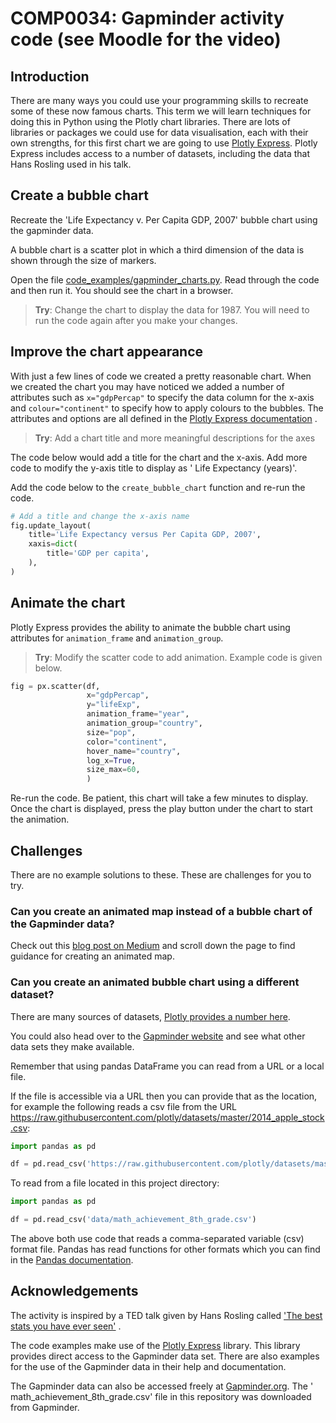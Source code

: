 # COMP0034: Gapminder activity code (see Moodle for the video)

## Introduction

There are many ways you could use your programming skills to recreate some of these now famous charts. This term we will
learn techniques for doing this in Python using the Plotly chart libraries. There are lots of libraries or packages we
could use for data visualisation, each with their own strengths, for this first chart we are going to
use [Plotly Express](https://plotly.com/python/plotly-express/). Plotly Express includes access to a number of datasets,
including the data that Hans Rosling used in his talk.

## Create a bubble chart

Recreate the 'Life Expectancy v. Per Capita GDP, 2007' bubble chart using the gapminder data.

A bubble chart is a scatter plot in which a third dimension of the data is shown through the size of markers.

Open the file [code_examples/gapminder_charts.py](code_examples/gapminder_charts.py). Read through the code and then run
it. You should see the chart in a browser.

> **Try**: Change the chart to display the data for 1987. You will need to run the code again after you make your changes.

## Improve the chart appearance

With just a few lines of code we created a pretty reasonable chart. When we created the chart you may have noticed we
added a number of attributes such as `x="gdpPercap"` to specify the data column for the x-axis and `colour="continent"`
to specify how to apply colours to the bubbles. The attributes and options are all defined in
the [Plotly Express documentation](https://plotly.com/python-api-reference/generated/plotly.express.scatter.html#plotly.express.scatter)
.

> **Try**: Add a chart title and more meaningful descriptions for the axes

The code below would add a title for the chart and the x-axis. Add more code to modify the y-axis title to display as '
Life Expectancy (years)'.

Add the code below to the `create_bubble_chart` function and re-run the code.

```python
# Add a title and change the x-axis name
fig.update_layout(
    title='Life Expectancy versus Per Capita GDP, 2007',
    xaxis=dict(
        title='GDP per capita',
    ),
)
```

## Animate the chart

Plotly Express provides the ability to animate the bubble chart using attributes for `animation_frame`
and `animation_group`.

> **Try**: Modify the scatter code to add animation. Example code is given below.

```python
fig = px.scatter(df,
                 x="gdpPercap",
                 y="lifeExp",
                 animation_frame="year",
                 animation_group="country",
                 size="pop",
                 color="continent",
                 hover_name="country",
                 log_x=True,
                 size_max=60,
                 )
```

Re-run the code. Be patient, this chart will take a few minutes to display. Once the chart is displayed, press the play
button under the chart to start the animation.

## Challenges

There are no example solutions to these. These are challenges for you to try.

### Can you create an animated map instead of a bubble chart of the Gapminder data?

Check out this [blog post on Medium](https://medium.com/plotly/introducing-plotly-express-808df010143d) and scroll down
the page to find guidance for creating an animated map.

### Can you create an animated bubble chart using a different dataset?

There are many sources of datasets, [Plotly provides a number here](https://plotly.github.io/datasets/).

You could also head over to the [Gapminder website](https://www.gapminder.org/data/) and see what other data sets they
make available.

Remember that using pandas DataFrame you can read from a URL or a local file.

If the file is accessible via a URL then you can provide that as the location, for example the following reads a csv
file from the URL https://raw.githubusercontent.com/plotly/datasets/master/2014_apple_stock.csv:

```python
import pandas as pd

df = pd.read_csv('https://raw.githubusercontent.com/plotly/datasets/master/2014_apple_stock.csv')
```

To read from a file located in this project directory:

```python
import pandas as pd

df = pd.read_csv('data/math_achievement_8th_grade.csv')
```

The above both use code that reads a comma-separated variable (csv) format file. Pandas has read functions for other
formats which you can find in
the [Pandas documentation](https://pandas.pydata.org/pandas-docs/stable/user_guide/io.html).

## Acknowledgements

The activity is inspired by a TED talk given by Hans Rosling
called ['The best stats you have ever seen'](https://www.ted.com/talks/hans_rosling_the_best_stats_you_ve_ever_seen?utm_campaign=tedspread&utm_medium=referral&utm_source=tedcomshare)
.

The code examples make use of the [Plotly Express](https://plotly.com/python/plotly-express/) library. This library
provides direct access to the Gapminder data set. There are also examples for the use of the Gapminder data in their
help and documentation.

The Gapminder data can also be accessed freely at [Gapminder.org](https://www.gapminder.org/data/). The '
math_achievement_8th_grade.csv' file in this repository was downloaded from Gapminder.
